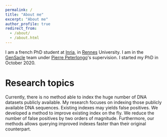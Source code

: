 ```yaml
---
permalink: /
title: "About me"
excerpt: "About me"
author_profile: true
redirect_from: 
  - /about/
  - /about.html
---
```


I am a french PhD student at [Inria](https://www.inria.fr/en), in [Rennes](https://www.inria.fr/en/inria-centre-rennes-university) University. I am in the [GenSacle](https://team.inria.fr/genscale/) team under [Pierre Peterlongo](https://people.rennes.inria.fr/Pierre.Peterlongo/)'s supervision. I started my PhD in October 2020. 

Research topics
======
Currently, there is no method able to index the huge number of DNA datasets publicly available. My research focuses on indexing those publicly available DNA sequences. Existing indexes may yields false positives. We developed a method to improve existing index on the fly. We reduce the number of false positives by two orders of magnitude. Furthermore, our methods allows querying improved indexes faster than their original counterpart.  